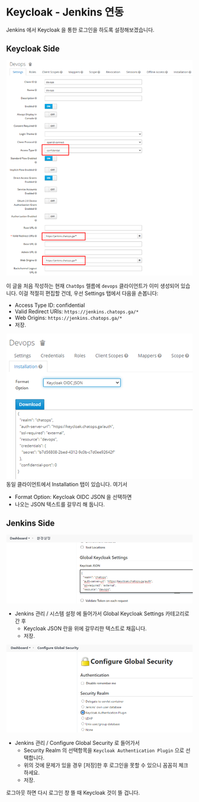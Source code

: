 # Keycloak - Jenkins 연동

Jenkins 에서 Keycloak 을 통한 로그인을 하도록 설정해보겠습니다.

## Keycloak Side

![Keycloak_Client설정](./img/jenkins-keycloak-01.png)

이 글을 처음 작성하는 현재 `ChatOps` 렐름에 `devops` 클라이언트가 이미 생성되어 있습니다. 
이걸 적절히 편집할 건데, 우선 Settings 탭에서 다음을 손봅니다:
- Access Type ID: confidential
- Valid Redirect URIs: `https://jenkins.chatops.ga/*`
- Web Origins: `https://jenkins.chatops.ga/*`
- 저장.


![Keycloak_OIDC_JSON갈무리](./img/jenkins-keycloak-02.png)
동일 클라이언트에서 Installation 탭이 있습니다. 여기서 
- Format Option: Keycloak OIDC JSON 을 선택하면
- 나오는 JSON 텍스트를 갈무리 해 둡니다.


## Jenkins Side

![Jenkins_JSON붙여넣기](./img/jenkins-keycloak-11.png)
- Jenkins 관리 / 시스템 설정 에 들어가서 Global Keycloak Settings 카테고리로 간 후
  * Keycloak JSON 란을 위에 갈무리한 텍스트로 채웁니다.
  * 저장.


![Jenkins_Auth선택](./img/jenkins-keycloak-12.png)
- Jenkins 관리 / Configure Global Security 로 들어가서
  * Security Realm 의 선택항목을 `Keycloak Authentication Plugin` 으로 선택합니다.
  * 위의 것에 문제가 있을 경우 [저장]한 후 로그인을 못할 수 있으니 꼼꼼히 체크하세요.
  * 저장.

로그아웃 하면 다시 로그인 창 뜰 때 Keycloak 것이 뜰 겁니다.

